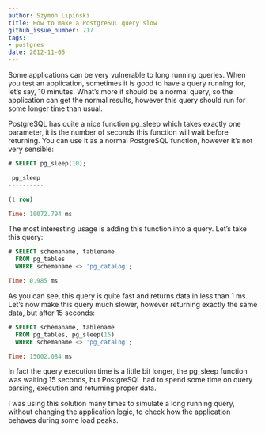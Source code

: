 ```yaml
---
author: Szymon Lipiński
title: How to make a PostgreSQL query slow
github_issue_number: 717
tags:
- postgres
date: 2012-11-05
---
```


Some applications can be very vulnerable to long running queries. When you test an application, sometimes it is good to have a query running for, let’s say, 10 minutes. What’s more it should be a normal query, so the application can get the normal results, however this query should run for some longer time than usual.

PostgreSQL has quite a nice function pg_sleep which takes exactly one parameter, it is the number of seconds this function will wait before returning. You can use it as a normal PostgreSQL function, however it’s not very sensible:

```sql
# SELECT pg_sleep(10);

 pg_sleep
----------

(1 row)

Time: 10072.794 ms
```

The most interesting usage is adding this function into a query. Let’s take this query:

```sql
# SELECT schemaname, tablename
  FROM pg_tables
  WHERE schemaname <> 'pg_catalog';

Time: 0.985 ms
```

As you can see, this query is quite fast and returns data in less than 1 ms. Let’s now make this query much slower, however returning exactly the same data, but after 15 seconds:

```sql
# SELECT schemaname, tablename
  FROM pg_tables, pg_sleep(15)
  WHERE schemaname <> 'pg_catalog';

Time: 15002.084 ms
```

In fact the query execution time is a little bit longer, the pg_sleep function was waiting 15 seconds, but PostgreSQL had to spend some time on query parsing, execution and returning proper data.

I was using this solution many times to simulate a long running query, without changing the application logic, to check how the application behaves during some load peaks.
